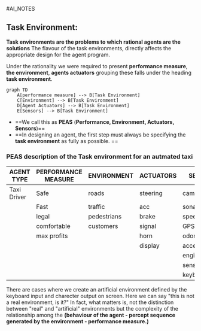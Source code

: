 #AI_NOTES 
## Task Environment:
__Task environments are the problems to which rational agents are the solutions__
The flavour of the task environments, directly affects the appropriate design for the agent program. 

Under the rationality we were required to present __performance measure__, __the environment__, __agents actuators__  grouping these falls under the heading __task environment__.
```mermaid
graph TD
	A[performance measure] --> B[Task Environment]
	C[Environment] --> B[Task Environment]
	D[Agent Actuators] --> B[Task Environment]
	E[Sensors] --> B[Task Environment]
```

- ==We call this as __PEAS__ (__Performance, Environment, Actuators, Sensors__)==
- ==In designing an agent, the first step must always be specifying the __task environment__ as fully as possible. ==

### PEAS description of the Task environment for an autmated taxi

| AGENT TYPE  | PERFORMANCE MEASURE | ENVIRONMENT | ACTUATORS | SENSORS       |
| ----------- | ------------------- | ----------- | --------- | ------------- |
| Taxi Driver | Safe                | roads       | steering  | cameras       |
|             | Fast                | traffic     | acc       | sonar         |
|             | legal               | pedestrians | brake     | speedometer   |
|             | comfortable         | customers   | signal    | GPS           |
|             | max profits         |             | horn      | odometer      |
|             |                     |             | display   | accelerometer |
|             |                     |             |           | engine        |
|             |                     |             |           | sensors       |
|             |                     |             |           | keyboard      | 


There are cases where we create an artificial environment defined by the keyboard input and charecter output on screen. Here we can say "this is not a real environment, is it?" In fact, what matters is, not the distinction between "real" and "artificial" environments but the  complexity of the relationship among the __(behaviour of the agent - percept sequence generated by the environment - performance measure.)__  
